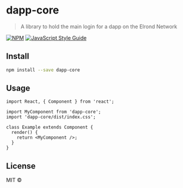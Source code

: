 # dapp-core

> A library to hold the main login for a dapp on the Elrond Network

[![NPM](https://img.shields.io/npm/v/dapp-core.svg)](https://www.npmjs.com/package/dapp-core) [![JavaScript Style Guide](https://img.shields.io/badge/code_style-standard-brightgreen.svg)](https://standardjs.com)

## Install

```bash
npm install --save dapp-core
```

## Usage

```tsx
import React, { Component } from 'react';

import MyComponent from 'dapp-core';
import 'dapp-core/dist/index.css';

class Example extends Component {
  render() {
    return <MyComponent />;
  }
}
```

## License

MIT © [](https://github.com/)

